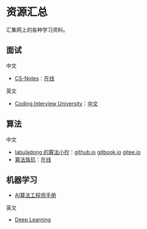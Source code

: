 # 资源汇总


汇集网上的各种学习资料。

<!--more-->

## 面试

中文

- [CS-Notes](https://github.com/CyC2018/CS-Notes)：[在线](http://www.cyc2018.xyz/)

英文

- [Coding Interview University](https://github.com/jwasham/coding-interview-university)：[中文](https://github.com/jwasham/coding-interview-university/blob/main/translations/README-cn.md)

## 算法

中文

- [labuladong 的算法小抄](https://github.com/labuladong/fucking-algorithm)：[github.io](https://labuladong.github.io/algo) [gitbook.io](https://labuladong.gitbook.io/algo) [gitee.io](https://labuladong.gitee.io/algo)
- [算法珠玑](https://github.com/soulmachine/algorithm-essentials)：[在线](https://algorithm-essentials.soulmachine.me/)

## 机器学习

- [AI算法工程师手册](http://www.huaxiaozhuan.com/)

英文

- [Deep Learning](https://www.deeplearningbook.org/)

